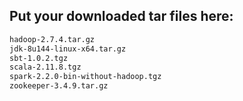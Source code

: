 ## Put your downloaded tar files here:
``` bash
hadoop-2.7.4.tar.gz
jdk-8u144-linux-x64.tar.gz
sbt-1.0.2.tgz
scala-2.11.8.tgz
spark-2.2.0-bin-without-hadoop.tgz
zookeeper-3.4.9.tar.gz
```
